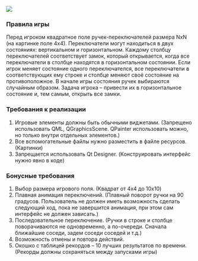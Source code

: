 ﻿![](images/safe.gif)

### Правила игры

Перед игроком квадратное поле ручек-переключателей размера NxN (на картинке поле 4x4). Переключатели могут находиться в двух состояниях: вертикальном и горизонтальном. Каждому столбцу переключателей соответствует замок, который открывается, когда все переключатели в столбце находятся в горизонтальном состоянии. Если игрок меняет состояние одного переключателся, все переключатели в соответствующих ему строке и столбце меняют своё состояние на противоположное. В начале игры состояния ручек выбираются случайным образом. Задача игрока – привести их в горизонтальное состояние и, тем самым, открыть все замки.

### Требования к реализации

1. Игровые элементы должны быть обычными виджетами.
(Запрещено использовать QML, QGraphicsScene. QPainter использовать можно, но только внутри отдельных элементов.)
2. Все вспомогательные файлы нужно разместить в файле ресурсов.
(Картинки)
3. Запрещается использовать Qt Designer.
(Конструировать интерфейс нужно явно в коде)

### Бонусные требования

1. Выбор размера игрового поля.
(Квадрат от 4x4 до 10x10)
2. Плавная анимация переключений.
(Плавный поворот ручки на 90 градусов. Пользователь не должен иметь возможность сделать следующий ход, пока не завершится анимация, при этом сам интерфейс не должен зависать.)
3. Последовательное переключение.
(Ручки в строке и столбце поворачиваются не одновременно, а по-очереди. Сначала ближайшие соседи, задем соседи соседей и т.д.)
4. Возможность отмены и повтора действий.
5. Окошко с таблицей рекордов – 10 лучших результатов по времени.
(Рекорды должны сохраняться между запусками игры)